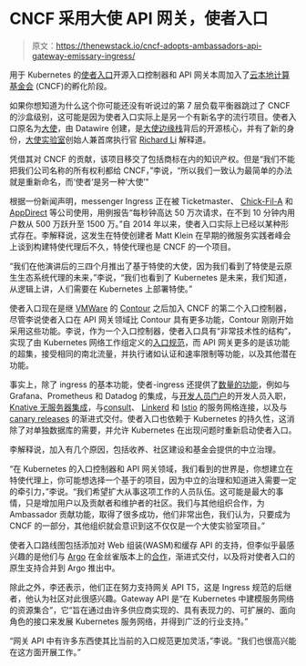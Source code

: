 # CNCF 采用大使 API 网关，使者入口

> 原文：<https://thenewstack.io/cncf-adopts-ambassadors-api-gateway-emissary-ingress/>

用于 Kubernetes 的[使者入口](https://github.com/emissary-ingress/community)开源入口控制器和 API 网关本周加入了[云本地计算基金会](https://cncf.io/?utm_content=inline-mention) (CNCF)的孵化阶段。

如果你想知道为什么这个你可能还没有听说过的第 7 层负载平衡器跳过了 CNCF 的沙盒级别，这可能是因为使者入口实际上是另一个有新名字的流行项目。使者入口原名为[大使](https://github.com/datawire/ambassador)，由 Datawire 创建，是[大使边缘栈](https://www.getambassador.io/)背后的开源核心，并有了新的身份，[大使实验室](https://blog.getambassador.io/)创始人兼首席执行官 [Richard Li](https://www.linkedin.com/in/richardli/) 解释道。

凭借其对 CNCF 的贡献，该项目移交了包括商标在内的知识产权。但是“我们不能把我们公司名称的所有权利都给 CNCF，”李说，“所以我们一致认为最简单的办法就是重新命名，而‘使者’是另一种‘大使’"

根据一份新闻声明，messenger Ingress 正在被 Ticketmaster、 [Chick-Fil-A](https://www.chick-fil-a.com/) 和 [AppDirect](https://www.appdirect.com/products/overview) 等公司使用，用例报告“每秒钟高达 50 万次请求，在不到 10 分钟内用户数从 500 万跃升至 1500 万。”自 2014 年以来，使者入口实际上已经以某种形式存在。李解释说，这发生在特使创建者 Matt Klein 在早期的微服务实践者峰会上谈到构建特使代理后不久，特使代理也是 CNCF 的一个项目。

“我们在他演讲后的三四个月推出了基于特使的大使，因为我们看到了特使是云原生生态系统代理的未来，”李说，“我们也看到了 Kubernetes 是未来，我们知道，从逻辑上讲，人们需要在 Kubernetes 上部署特使。”

使者入口现在是继 [VMWare](https://tanzu.vmware.com?utm_content=inline-mention) 的 [Contour](https://projectcontour.io/) 之后加入 CNCF 的第二个入口控制器，尽管李说使者入口在 API 网关领域比 Contour 具有更多功能，Contour 刚刚开始采用这些功能。李说，作为一个入口控制器，使者入口具有“非常技术性的结构”，实现了由 Kubernetes 网络工作组定义的[入口规范](https://kubernetes.io/docs/concepts/services-networking/ingress/)，而 API 网关更多的是该功能的超集，接受相同的南北流量，并执行诸如认证和速率限制等功能，以及其他潜在功能。

事实上，除了 ingress 的基本功能，使者-ingress 还提供了[数量的功能](https://github.com/datawire/ambassador)，例如与 Grafana、Prometheus 和 Datadog 的集成，与[开发人员门户](https://www.getambassador.io/docs/latest/topics/using/dev-portal/)的开发人员入职， [Knative 无服务器集成](https://www.getambassador.io/docs/latest/howtos/knative/)，与[consult](https://www.getambassador.io/docs/latest/howtos/consul/)、 [Linkerd](https://www.getambassador.io/docs/latest/howtos/linkerd2/) 和 [Istio](https://www.getambassador.io/docs/latest/howtos/istio/) 的服务网格连接，以及与 [canary releases](https://www.getambassador.io/docs/latest/topics/using/canary/) 的渐进式交付。使者入口也依赖于 Kubernetes 的持久性，这消除了对单独数据库的需要，并允许 Kubernetes 在出现问题时重新启动使者入口。

李解释说，加入有几个原因，包括收养、社区建设和基金会提供的中立治理。

“在 Kubernetes 的入口控制器和 API 网关领域，我们看到的世界是，你想建立在特使代理上，你可能想选择一个基于的项目，因为中立的治理和知道进入需要一定的牵引力，”李说。“我们希望扩大从事这项工作的人员队伍。这可能是最大的事情，只是增加用户以及贡献者和维护者的社区。我们与其他组织合作，为 Ambassador 贡献功能，取得了很多成功，他们非常出色，我们认为，只要成为 CNCF 的一部分，其他组织就会意识到这不仅仅是一个大使实验室项目。”

使者入口路线图包括添加对 Web 组装(WASM)和缓存 API 的支持，但李似乎最感兴趣的是他们与 [Argo](https://argoproj.github.io/argo-cd/) 在金丝雀版本上的[合作](https://www.getambassador.io/docs/argo/)，渐进式交付，以及将对使者入口的原生支持合并到 Argo 推出中。

除此之外，李还表示，他们正在努力支持网关 API T5，这是 Ingress 规范的后继者，他认为社区对此很感兴趣。Gateway API 是“在 Kubernetes 中建模服务网络的资源集合”，它“旨在通过由许多供应商实现的、具有表现力的、可扩展的、面向角色的接口来发展 Kubernetes 服务网络，并得到广泛的行业支持。”

“网关 API 中有许多东西使其比当前的入口规范更加灵活，”李说。“我们也很高兴能在这方面开展工作。”

<svg xmlns:xlink="http://www.w3.org/1999/xlink" viewBox="0 0 68 31" version="1.1"><title>Group</title> <desc>Created with Sketch.</desc></svg>